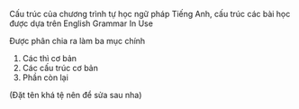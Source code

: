 Cấu trúc của chương trình tự học ngữ pháp Tiếng Anh, cấu trúc các bài học được dựa trên English Grammar In Use

Được phân chia ra làm ba mục chính

1. Các thì cơ bản
2. Các cấu trúc cơ bản
3. Phần còn lại

(Đặt tên khá tệ nên để sửa sau nha)